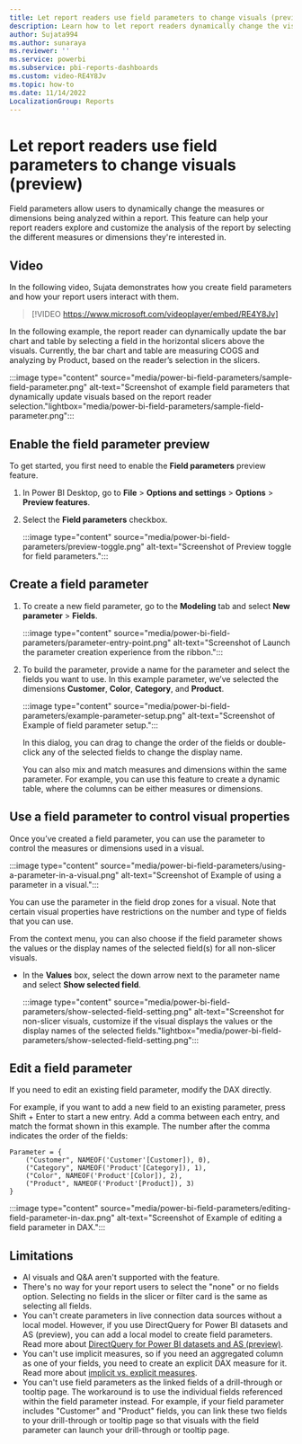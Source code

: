 ```yaml
---
title: Let report readers use field parameters to change visuals (preview)
description: Learn how to let report readers dynamically change the visuals in a report using field parameters.
author: Sujata994
ms.author: sunaraya
ms.reviewer: ''
ms.service: powerbi
ms.subservice: pbi-reports-dashboards
ms.custom: video-RE4Y8Jv
ms.topic: how-to
ms.date: 11/14/2022
LocalizationGroup: Reports
---
```

# Let report readers use field parameters to change visuals (preview)
Field parameters allow users to dynamically change the measures or dimensions being analyzed within a report. This feature can help your report readers explore and customize the analysis of the report by selecting the different measures or dimensions they're interested in.

## Video

In the following video, Sujata demonstrates how you create field parameters and how your report users interact with them.

> [!VIDEO https://www.microsoft.com/videoplayer/embed/RE4Y8Jv]

In the following example, the report reader can dynamically update the bar chart and table by selecting a field in the horizontal slicers above the visuals. Currently, the bar chart and table are measuring COGS and analyzing by Product, based on the reader’s selection in the slicers.

:::image type="content" source="media/power-bi-field-parameters/sample-field-parameter.png" alt-text="Screenshot of example field parameters that dynamically update visuals based on the report reader selection."lightbox="media/power-bi-field-parameters/sample-field-parameter.png":::
 
## Enable the field parameter preview

To get started, you first need to enable the **Field parameters** preview feature.

1. In Power BI Desktop, go to **File** > **Options and settings** > **Options** > **Preview features**.
2. Select the **Field parameters** checkbox.

    :::image type="content" source="media/power-bi-field-parameters/preview-toggle.png" alt-text="Screenshot of Preview toggle for field parameters.":::

## Create a field parameter

1. To create a new field parameter, go to the **Modeling** tab and select **New parameter** > **Fields**.

    :::image type="content" source="media/power-bi-field-parameters/parameter-entry-point.png" alt-text="Screenshot of Launch the parameter creation experience from the ribbon.":::

2. To build the parameter, provide a name for the parameter and select the fields you want to use. In this example parameter, we’ve selected the dimensions **Customer**, **Color**, **Category**, and **Product**.

    :::image type="content" source="media/power-bi-field-parameters/example-parameter-setup.png" alt-text="Screenshot of Example of field parameter setup.":::

    In this dialog, you can drag to change the order of the fields or double-click any of the selected fields to change the display name.

    You can also mix and match measures and dimensions within the same parameter. For example, you can use this feature to create a dynamic table, where the columns can be either measures or dimensions.

## Use a field parameter to control visual properties
Once you’ve created a field parameter, you can use the parameter to control the measures or dimensions used in a visual.

:::image type="content" source="media/power-bi-field-parameters/using-a-parameter-in-a-visual.png" alt-text="Screenshot of Example of using a parameter in a visual.":::

You can use the parameter in the field drop zones for a visual. Note that certain visual properties have restrictions on the number and type of fields that you can use.

From the context menu, you can also choose if the field parameter shows the values or the display names of the selected field(s) for all non-slicer visuals.

- In the **Values** box, select the down arrow next to the parameter name and select **Show selected field**.

    :::image type="content" source="media/power-bi-field-parameters/show-selected-field-setting.png" alt-text="Screenshot for non-slicer visuals, customize if the visual displays the values or the display names of the selected fields."lightbox="media/power-bi-field-parameters/show-selected-field-setting.png":::

## Edit a field parameter

If you need to edit an existing field parameter, modify the DAX directly.

For example, if you want to add a new field to an existing parameter, press Shift + Enter to start a new entry. Add a comma between each entry, and match the format shown in this example. The number after the comma indicates the order of the fields:

```dax
Parameter = {
    ("Customer", NAMEOF('Customer'[Customer]), 0),
    ("Category", NAMEOF('Product'[Category]), 1),
    ("Color", NAMEOF('Product'[Color]), 2),
    ("Product", NAMEOF('Product'[Product]), 3)
}
```

:::image type="content" source="media/power-bi-field-parameters/editing-field-parameter-in-dax.png" alt-text="Screenshot of Example of editing a field parameter in DAX.":::

## Limitations

- AI visuals and Q&A aren't supported with the feature.
- There's no way for your report users to select the "none" or no fields option. Selecting no fields in the slicer or filter card is the same as selecting all fields.
- You can't create parameters in live connection data sources without a local model. However, if you use DirectQuery for Power BI datasets and AS (preview), you can add a local model to create field parameters. Read more about [DirectQuery for Power BI datasets and AS (preview)](../connect-data/desktop-directquery-datasets-azure-analysis-services.md#using-directquery-for-live-connections).
- You can't use implicit measures, so if you need an aggregated column as one of your fields, you need to create an explicit DAX measure for it. Read more about [implicit vs. explicit measures](../guidance/star-schema.md#measures).
- You can't use field parameters as the linked fields of a drill-through or tooltip page. The workaround is to use the individual fields referenced within the field parameter instead. For example, if your field parameter includes "Customer" and "Product" fields, you can link these two fields to your drill-through or tooltip page so that visuals with the field parameter can launch your drill-through or tooltip page.
